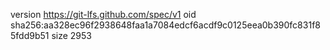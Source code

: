 version https://git-lfs.github.com/spec/v1
oid sha256:aa328ec96f2938648faa1a7084edcf6acdf9c0125eea0b390fc831f85fdd9b51
size 2953
